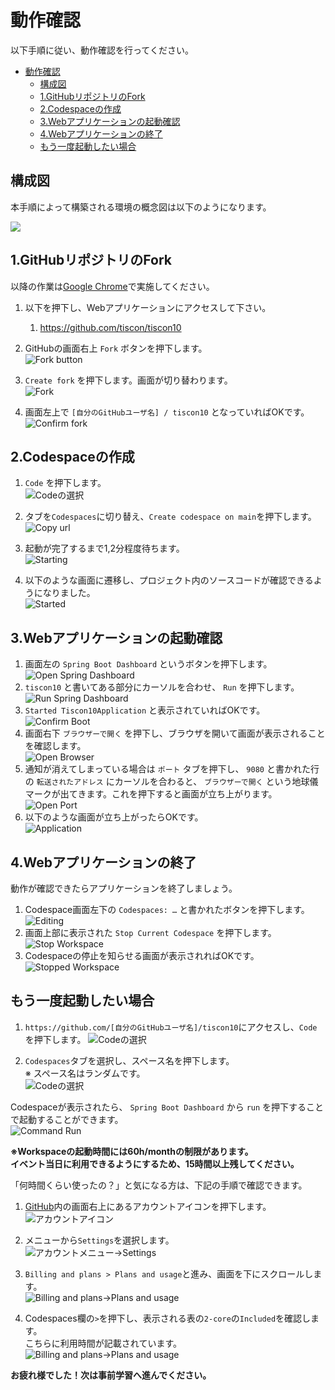 # 動作確認

以下手順に従い、動作確認を行ってください。  

- [動作確認](#動作確認)
  - [構成図](#構成図)
  - [1.GitHubリポジトリのFork](#1githubリポジトリのfork)
  - [2.Codespaceの作成](#2codespaceの作成)
  - [3.Webアプリケーションの起動確認](#3webアプリケーションの起動確認)
  - [4.Webアプリケーションの終了](#4webアプリケーションの終了)
  - [もう一度起動したい場合](#もう一度起動したい場合)

## 構成図

本手順によって構築される環境の概念図は以下のようになります。

![](../image/diagram.png)

## 1.GitHubリポジトリのFork

以降の作業は[Google Chrome](https://www.google.com/intl/ja/chrome/gsem/download/?brand=YTUH&gclid=EAIaIQobChMI4fnFyaPKggMV9dAWBR1dLA90EAAYASAAEgLaUfD_BwE&gclsrc=aw.ds)で実施してください。  

1. 以下を押下し、Webアプリケーションにアクセスして下さい。  
   1. https://github.com/tiscon/tiscon10
2. GitHubの画面右上 `Fork` ボタンを押下します。  
![Fork button](../image/git_fork-button.png)
1. `Create fork` を押下します。画面が切り替わります。  
![Fork](../image/git_fork.png)

1. 画面左上で `[自分のGitHubユーザ名] / tiscon10` となっていればOKです。  
![Confirm fork](../image/git_confirm-fork.png)


## 2.Codespaceの作成
1. `Code` を押下します。  
![Codeの選択](../image/git_click-code.png)

1. タブを`Codespaces`に切り替え、`Create codespace on main`を押下します。　　
![Copy url](../image/git_create_codespaces.png)

1. 起動が完了するまで1,2分程度待ちます。  
![Starting](../image/codespaces_starting.png)

1. 以下のような画面に遷移し、プロジェクト内のソースコードが確認できるようになりました。  
![Started](../image/codespaces_started.png)

## 3.Webアプリケーションの起動確認

1. 画面左の `Spring Boot Dashboard` というボタンを押下します。  
![Open Spring Dashboard](../image/codespaces_open_spring_dashboard.png)
1. `tiscon10` と書いてある部分にカーソルを合わせ、 `Run` を押下します。  
![Run Spring Dashboard](../image/codespaces_run_spring_dashboard.png)
1. `Started Tiscon10Application` と表示されていればOKです。  
![Confirm Boot](../image/codespaces_confirm-boot.png)
1. 画面右下 `ブラウザーで開く` を押下し、ブラウザを開いて画面が表示されることを確認します。  
![Open Browser](../image/codespaces_open-browser.png)
1. 通知が消えてしまっている場合は `ポート` タブを押下し、 `9080` と書かれた行の `転送されたアドレス` にカーソルを合わると、 `ブラウザーで開く` という地球儀マークが出てきます。これを押下すると画面が立ち上がります。  
![Open Port](../image/codespaces_open_port_9080.png)
1. 以下のような画面が立ち上がったらOKです。  
![Application](../image/tiscon10_prior_confirmation.png)

## 4.Webアプリケーションの終了

動作が確認できたらアプリケーションを終了しましょう。  

1. Codespace画面左下の `Codespaces: …` と書かれたボタンを押下します。  
![Editing](../image/codespaces_editing.png)
1. 画面上部に表示された `Stop Current Codespace` を押下します。  
![Stop Workspace](../image/codespaces_stop.png)
1. Codespaceの停止を知らせる画面が表示されればOKです。  
![Stopped Workspace](../image/codespaces_stopped.png)

## もう一度起動したい場合

1. `https://github.com/[自分のGitHubユーザ名]/tiscon10`にアクセスし、`Code`を押下します。
![Codeの選択](../image/git_click-code.png)

1. `Codespaces`タブを選択し、スペース名を押下します。  
※ スペース名はランダムです。  
![Codeの選択](../image/codespaces_reopen.png)

Codespaceが表示されたら、 `Spring Boot Dashboard` から `run` を押下することで起動することができます。  
![Command Run](../image/codespaces_run_spring_dashboard.png)

__※Workspaceの起動時間には60h/monthの制限があります。__  
__イベント当日に利用できるようにするため、15時間以上残してください。__


「何時間くらい使ったの？」と気になる方は、下記の手順で確認できます。  

1. [GitHub](https://github.com/)内の画面右上にあるアカウントアイコンを押下します。  
![アカウントアイコン](../image/github_account.png)

1. メニューから`Settings`を選択します。  
![アカウントメニュー→Settings](../image/github_account-menu.png)

1. `Billing and plans > Plans and usage`と進み、画面を下にスクロールします。  
![Billing and plans→Plans and usage](../image/github_settings.png)

1. Codespaces欄の`>`を押下し、表示される表の`2-core`の`Included`を確認します。  
こちらに利用時間が記載されています。
![Billing and plans→Plans and usage](../image/github_billing.png)

__お疲れ様でした！次は事前学習へ進んでください。__  
